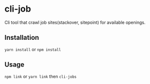 # cli-job

Cli tool that crawl job sites(stackover, sitepoint) for available openings.

## Installation
`yarn install` or `npm install`

## Usage
`npm link` or `yarn link` then `cli-jobs`